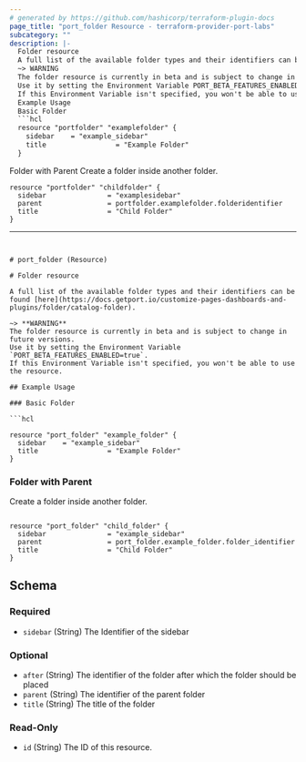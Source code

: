 ```yaml
---
# generated by https://github.com/hashicorp/terraform-plugin-docs
page_title: "port_folder Resource - terraform-provider-port-labs"
subcategory: ""
description: |-
  Folder resource
  A full list of the available folder types and their identifiers can be found here https://docs.getport.io/customize-pages-dashboards-and-plugins/folder/catalog-folder.
  ~> WARNING
  The folder resource is currently in beta and is subject to change in future versions.
  Use it by setting the Environment Variable PORT_BETA_FEATURES_ENABLED=true.
  If this Environment Variable isn't specified, you won't be able to use the resource.
  Example Usage
  Basic Folder
  ```hcl
  resource "portfolder" "examplefolder" {
    sidebar    = "example_sidebar"
    title                 = "Example Folder"
  }
  ```
  Folder with Parent
  Create a folder inside another folder.
  ```hcl
  resource "portfolder" "childfolder" {
    sidebar               = "examplesidebar"
    parent                = portfolder.examplefolder.folderidentifier
    title                 = "Child Folder"
  }
  ```
---
```


# port_folder (Resource)

# Folder resource

A full list of the available folder types and their identifiers can be found [here](https://docs.getport.io/customize-pages-dashboards-and-plugins/folder/catalog-folder).

~> **WARNING**
The folder resource is currently in beta and is subject to change in future versions.
Use it by setting the Environment Variable `PORT_BETA_FEATURES_ENABLED=true`.
If this Environment Variable isn't specified, you won't be able to use the resource.

## Example Usage

### Basic Folder

```hcl

resource "port_folder" "example_folder" {
  sidebar    = "example_sidebar"
  title                 = "Example Folder"
}

```

### Folder with Parent

Create a folder inside another folder.

```hcl

resource "port_folder" "child_folder" {
  sidebar               = "example_sidebar"
  parent                = port_folder.example_folder.folder_identifier
  title                 = "Child Folder"
}

```



<!-- schema generated by tfplugindocs -->
## Schema

### Required

- `sidebar` (String) The Identifier of the sidebar

### Optional

- `after` (String) The identifier of the folder after which the folder should be placed
- `parent` (String) The identifier of the parent folder
- `title` (String) The title of the folder

### Read-Only

- `id` (String) The ID of this resource.
